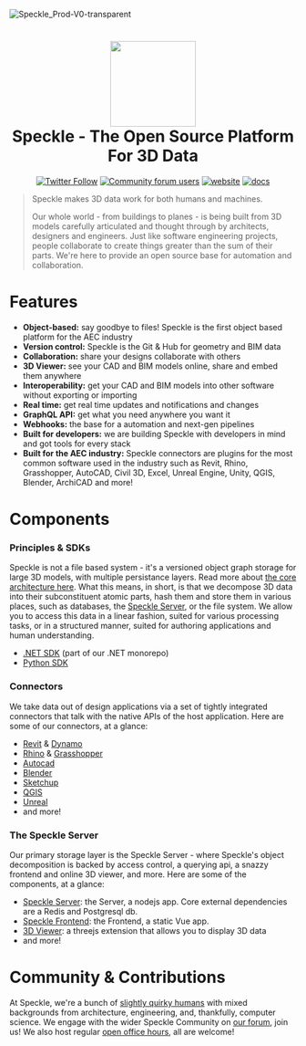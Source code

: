 ![Speckle_Prod-V0-transparent](https://user-images.githubusercontent.com/7696515/164787216-f34b1cfb-5a08-4b12-a64a-9f65273c35dd.png)
<h1 align="center">
  <img src="https://user-images.githubusercontent.com/2679513/131189167-18ea5fe1-c578-47f6-9785-3748178e4312.png" width="150px"/><br/>
  Speckle - The Open Source Platform For 3D Data
</h1>

<p align="center"><a href="https://twitter.com/SpeckleSystems"><img src="https://img.shields.io/twitter/follow/SpeckleSystems?style=social" alt="Twitter Follow"></a> <a href="https://speckle.community"><img src="https://img.shields.io/discourse/users?server=https%3A%2F%2Fspeckle.community&amp;style=flat-square&amp;logo=discourse&amp;logoColor=white" alt="Community forum users"></a> <a href="https://speckle.systems"><img src="https://img.shields.io/badge/https://-speckle.systems-royalblue?style=flat-square" alt="website"></a> <a href="https://speckle.guide/dev/"><img src="https://img.shields.io/badge/docs-speckle.guide-orange?style=flat-square&amp;logo=read-the-docs&amp;logoColor=white" alt="docs"></a></p>


> Speckle makes 3D data work for both humans and machines. 
> 
> Our whole world - from buildings to planes - is being built from 3D models carefully articulated and thought through by architects, designers and engineers. 
Just like software engineering projects, people collaborate to create things greater than the sum of their parts. We're here to provide an open source base for automation and collaboration.

# Features

- **Object-based:** say goodbye to files! Speckle is the first object based platform for the AEC industry
- **Version control:** Speckle is the Git & Hub for geometry and BIM data
- **Collaboration:** share your designs collaborate with others
- **3D Viewer:** see your CAD and BIM models online, share and embed them anywhere
- **Interoperability:** get your CAD and BIM models into other software without exporting or importing
- **Real time:** get real time updates and notifications and changes
- **GraphQL API:** get what you need anywhere you want it
- **Webhooks:** the base for a automation and next-gen pipelines
- **Built for developers:** we are building Speckle with developers in mind and got tools for every stack
- **Built for the AEC industry:** Speckle connectors are plugins for the most common software used in the industry such as Revit, Rhino, Grasshopper, AutoCAD, Civil 3D, Excel, Unreal Engine, Unity, QGIS, Blender, ArchiCAD and more!

# Components

### Principles & SDKs 

Speckle is not a file based system - it's a versioned object graph storage for large 3D models, with multiple persistance layers. Read more about [the core architecture here](https://speckle.guide/dev/architecture.html).
What this means, in short, is that we decompose 3D data into their subconstituent atomic parts, hash them and store them in various places, such as databases, the [Speckle Server](https://github.com/specklesystems/speckle-server), or the file system. We allow you to access this data in a linear fashion, suited for various processing tasks, or in a structured manner, suited for authoring applications and human understanding.

- [.NET SDK](https://github.com/specklesystems/speckle-sharp/tree/main/Core) (part of our .NET monorepo)
- [Python SDK](https://github.com/specklesystems/specklepy)

### Connectors 

We take data out of design applications via a set of tightly integrated connectors that talk with the native APIs of the host application. Here are some of our connectors, at a glance:
- [Revit](https://github.com/specklesystems/speckle-sharp/tree/main/ConnectorRevit) & [Dynamo](https://github.com/specklesystems/speckle-sharp/tree/main/ConnectorDynamo)
- [Rhino](https://github.com/specklesystems/speckle-sharp/tree/main/ConnectorRhino) & [Grasshopper](https://github.com/specklesystems/speckle-sharp/tree/main/ConnectorGrasshopper)
- [Autocad](https://github.com/specklesystems/speckle-sharp/tree/main/ConnectorAutocadCivil)
- [Blender](https://github.com/specklesystems/speckle-blender)
- [Sketchup](https://github.com/specklesystems/speckle-sketchup)
- [QGIS](https://github.com/specklesystems/speckle-qgis)
- [Unreal](https://github.com/specklesystems/speckle-unreal)
- and more! 



### The Speckle Server

Our primary storage layer is the Speckle Server - where Speckle's object decomposition is backed by access control, a querying api, a snazzy frontend and online 3D viewer, and more. Here are some of the components, at a glance:

- [Speckle Server](https://github.com/specklesystems/speckle-server/blob/main/packages/server): the Server, a nodejs app. Core external dependencies are a Redis and Postgresql db.
- [Speckle Frontend](https://github.com/specklesystems/speckle-server/blob/main/packages/frontend): the Frontend, a static Vue app.
- [3D Viewer](https://github.com/specklesystems/speckle-server/blob/main/packages/viewer): a threejs extension that allows you to display 3D data
- and more!

# Community & Contributions

At Speckle, we're a bunch of [slightly quirky humans](https://speckle.systems/about/) with mixed backgrounds from architecture, engineering, and, thankfully, computer science. We engage with the wider Speckle Community on [our forum](https://speckle.community/), join us! 
We also host regular [open office hours](https://speckle.community/t/community-standup/951/59), all are welcome! 





